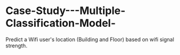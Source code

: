 # Case-Study---Multiple-Classification-Model-
Predict a Wifi user's location (Building and Floor) based on wifi signal strength. 
